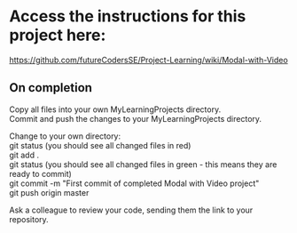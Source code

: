 # Access the instructions for this project here:

https://github.com/futureCodersSE/Project-Learning/wiki/Modal-with-Video

## On completion

Copy all files into your own MyLearningProjects directory.  
Commit and push the changes to your MyLearningProjects directory.

Change to your own directory:  
git status (you should see all changed files in red)  
git add .  
git status (you should see all changed files in green - this means they are ready to commit)  
git commit -m "First commit of completed Modal with Video project"  
git push origin master  

Ask a colleague to review your code, sending them the link to your repository.